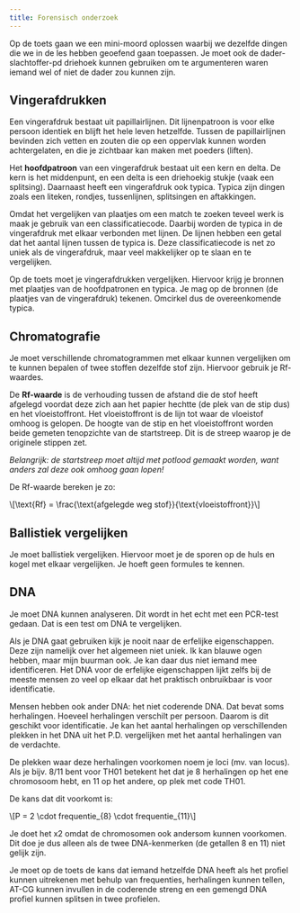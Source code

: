 ```yaml
---
title: Forensisch onderzoek
---
```


Op de toets gaan we een mini-moord oplossen waarbij we dezelfde dingen die we in de les hebben geoefend gaan toepassen. Je moet ook de dader-slachtoffer-pd driehoek kunnen gebruiken om te argumenteren waren iemand wel of niet de dader zou kunnen zijn.

## Vingerafdrukken

Een vingerafdruk bestaat uit papillairlijnen. Dit lijnenpatroon is voor elke persoon identiek en blijft het hele leven hetzelfde. Tussen de papillairlijnen bevinden zich vetten en zouten die op een oppervlak kunnen worden achtergelaten, en die je zichtbaar kan maken met poeders (liften).

Het **hoofdpatroon** van een vingerafdruk bestaat uit een kern en delta. De kern is het middenpunt, en een delta is een driehoekig stukje (vaak een splitsing).
Daarnaast heeft een vingerafdruk ook typica. Typica zijn dingen zoals een liteken, rondjes, tussenlijnen, splitsingen en aftakkingen.

Omdat het vergelijken van plaatjes om een match te zoeken teveel werk is maak je gebruik van een classificatiecode. Daarbij worden de typica in de vingerafdruk met elkaar verbonden met lijnen. De lijnen hebben een getal dat het aantal lijnen tussen de typica is. Deze classificatiecode is net zo uniek als de vingerafdruk, maar veel makkelijker op te slaan en te vergelijken.

Op de toets moet je vingerafdrukken vergelijken. Hiervoor krijg je bronnen met plaatjes van de hoofdpatronen en typica.
Je mag op de bronnen (de plaatjes van de vingerafdruk) tekenen. Omcirkel dus de overeenkomende typica.

## Chromatografie

Je moet verschillende chromatogrammen met elkaar kunnen vergelijken om te kunnen bepalen of twee stoffen dezelfde stof zijn. Hiervoor gebruik je Rf-waardes.

De **Rf-waarde** is de verhouding tussen de afstand die de stof heeft afgelegd voordat deze zich aan het papier hechtte (de plek van de stip dus) en het vloeistoffront. Het vloeistoffront is de lijn tot waar de vloeistof omhoog is gelopen. De hoogte van de stip en het vloeistoffront worden beide gemeten tenopzichte van de startstreep. Dit is de streep waarop je de originele stippen zet.

_Belangrijk: de startstreep moet altijd met potlood gemaakt worden, want anders zal deze ook omhoog gaan lopen!_

De Rf-waarde bereken je zo:

\\[\text{Rf} = \frac{\text{afgelegde weg stof}}{\text{vloeistoffront}}\\]

## Ballistiek vergelijken

Je moet ballistiek vergelijken. Hiervoor moet je de sporen op de huls en kogel met elkaar vergelijken. Je hoeft geen formules te kennen.

## DNA

Je moet DNA kunnen analyseren. Dit wordt in het echt met een PCR-test gedaan. Dat is een test om DNA te vergelijken.

Als je DNA gaat gebruiken kijk je nooit naar de erfelijke eigenschappen. Deze zijn namelijk over het algemeen niet uniek. Ik kan blauwe ogen hebben, maar mijn buurman ook. Je kan daar dus niet iemand mee identificeren. Het DNA voor de erfelijke eigenschappen lijkt zelfs bij de meeste mensen zo veel op elkaar dat het praktisch onbruikbaar is voor identificatie.

Mensen hebben ook ander DNA: het niet coderende DNA. Dat bevat soms herhalingen. Hoeveel herhalingen verschilt per persoon. Daarom is dit geschikt voor identificatie. Je kan het aantal herhalingen op verschillenden plekken in het DNA uit het P.D. vergelijken met het aantal herhalingen van de verdachte.

De plekken waar deze herhalingen voorkomen noem je loci (mv. van locus). Als je bijv. 8/11 bent voor TH01 betekent het dat je 8 herhalingen op het ene chromosoom hebt, en 11 op het andere, op plek met code TH01.

De kans dat dit voorkomt is:

\\[P = 2 \cdot frequentie_{8} \cdot frequentie_{11}\\]

Je doet het x2 omdat de chromosomen ook andersom kunnen voorkomen. Dit doe je dus alleen als de twee DNA-kenmerken (de getallen 8 en 11) niet gelijk zijn.

Je moet op de toets de kans dat iemand hetzelfde DNA heeft als het profiel kunnen uitrekenen met behulp van frequenties, herhalingen kunnen tellen, AT-CG kunnen invullen in de coderende streng en een gemengd DNA profiel kunnen splitsen in twee profielen.
